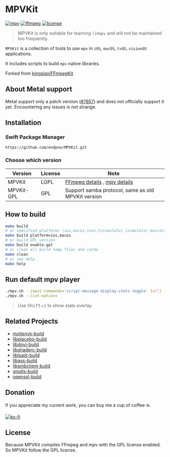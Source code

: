# MPVKit

[![mpv](https://img.shields.io/badge/mpv-v0.38.0-blue.svg)](https://github.com/mpv-player/mpv)
[![ffmpeg](https://img.shields.io/badge/ffmpeg-n7.0.1-blue.svg)](https://github.com/FFmpeg/FFmpeg)
[![license](https://img.shields.io/github/license/endpne/MPVKit)](https://github.com/endpne/MPVKit/main/LICENSE)

> MPVKit is only suitable for learning `libmpv` and will not be maintained too frequently.

`MPVKit` is a collection of tools to use `mpv` in `iOS`, `macOS`, `tvOS`, `visionOS` applications.

It includes scripts to build `mpv` native libraries.

Forked from [kingslay/FFmpegKit](https://github.com/kingslay/FFmpegKit)

## About Metal support

Metal support only a patch version ([#7857](https://github.com/mpv-player/mpv/pull/7857)) and does not officially support it yet. Encountering any issues is not strange. 

## Installation

### Swift Package Manager

```
https://github.com/endpne/MPVKit.git
```

### Choose which version

| Version | License | Note |
|---|---|---|
| MPVKit | LGPL | [FFmpeg details](https://github.com/FFmpeg/FFmpeg/blob/master/LICENSE.md) , [mpv details](https://github.com/mpv-player/mpv/blob/master/Copyright) |
| MPVKit-GPL | GPL | Support samba protocol, same as old MPVKit version |


## How to build

```bash
make build
# or specified platforms (ios,macos,tvos,tvsimulator,isimulator,maccatalyst,xros,xrsimulator)
make build platform=ios,macos
# or build GPL version
make build enable-gpl
# or clean all build temp files and cache
make clean
# or see help
make help
```

## Run default mpv player

```bash
./mpv.sh --input-commands='script-message display-stats-toggle' [url]
./mpv.sh --list-options
```

> Use <kbd>Shift</kbd>+<kbd>i</kbd> to show stats overlay

## Related Projects

* [moltenvk-build](https://github.com/endpne/moltenvk-build)
* [libplacebo-build](https://github.com/endpne/libplacebo-build)
* [libdovi-build](https://github.com/endpne/libdovi-build)
* [libshaderc-build](https://github.com/endpne/libshaderc-build)
* [libluajit-build](https://github.com/endpne/libluajit-build)
* [libass-build](https://github.com/endpne/libass-build)
* [libsmbclient-build](https://github.com/endpne/libsmbclient-build)
* [gnutls-build](https://github.com/endpne/gnutls-build)
* [openssl-build](https://github.com/endpne/openssl-build)

## Donation

If you appreciate my current work, you can buy me a cup of coffee ☕️.

[![ko-fi](https://ko-fi.com/img/githubbutton_sm.svg)](https://ko-fi.com/C0C410P7UN)

## License
Because MPVKit compiles FFmpeg and mpv with the GPL license enabled. So MPVKit follow the GPL license.
